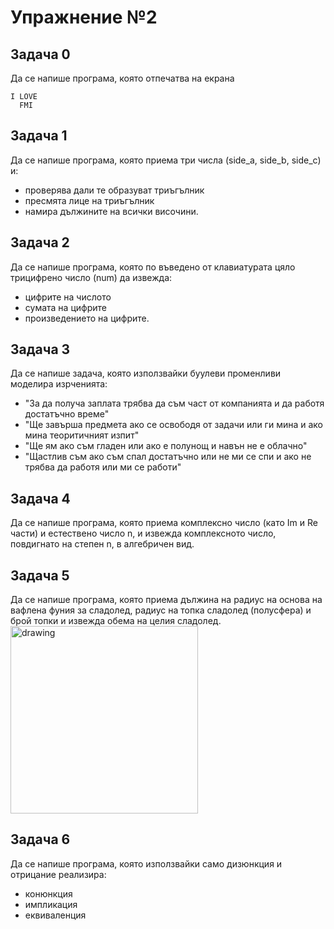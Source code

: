 # Упражнение №2

## Задача 0
Да се напише програма, която отпечатва на екрана
```
I LOVE
  FMI
``` 

## Задача 1
Да се напише програма, която приема три числа (side_a, side_b, side_c) и:
  * проверява дали те образуват триъгълник
  * пресмята лице на триъгълник
  * намира дължините на всички височини.

## Задача 2
Да се напише програма, която по въведено от клавиатурата цяло трицифрено число (num) да извежда:
  * цифрите на числото
  * сумата на цифрите
  * произведението на цифрите.

## Задача 3
Да се напише задача, която използвайки буулеви променливи моделира изрченията:
  * "За да получа заплата трябва да съм част от компанията и да работя достатъчно време"
  * "Ще завърша предмета ако се освободя от задачи или ги мина и ако мина теоритичният изпит"
  * "Ще ям ако съм гладен или ако е полунощ и навън не е облачно"
  * "Щастлив съм ако съм спал достатъчно или не ми се спи и ако не трябва да работя или ми се работи"
  
## Задача 4
Да се напише програма, която приема комплексно число (като Im и Re части) и естествено число n, и извежда комплексното число, повдигнато на степен n, в алгебричен вид.

## Задача 5 
Да се напише програма, която приема дължина на радиус на основа на вафлена фуния за сладолед, радиус на топка сладолед (полусфера)
и брой топки и извежда обема на целия сладолед. \
<img src="https://www.thespruceeats.com/thmb/fnF-lIfmbFhvF0JwwSfDbuWuQDM=/960x0/filters:no_upscale():max_bytes(150000):strip_icc():format(webp)/GettyImages-90053856-588b7aff5f9b5874ee534b04.jpg" alt="drawing" width="300"/>

## Задача 6
Да се напише програма, която използвайки само дизюнкция и отрицание реализира:
  * конюнкция
  * импликация
  * еквиваленция
